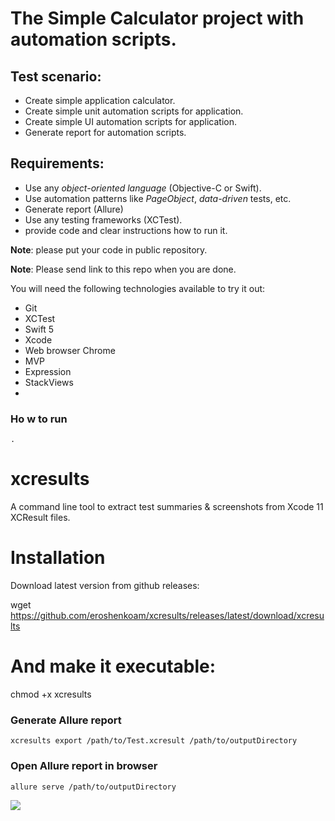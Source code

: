 # The Simple Calculator project with automation scripts.

## Test scenario:
- Create simple application calculator.
- Create simple unit automation scripts for application.
- Create simple UI automation scripts for application. 
- Generate report for automation scripts. 
    
## Requirements:
- Use any *object-oriented language* (Objective-C or Swift).
- Use automation patterns like *PageObject*, *data-driven* tests, etc.
- Generate report (Allure)
- Use any testing frameworks (XCTest). 
- provide code and clear instructions how to run it.

**Note**: please put your code in public repository.

**Note**: Please send link to this repo when you are done.


You will need the following technologies available to try it out:
* Git
* XCTest
* Swift 5
* Xcode 
* Web browser Chrome
* MVP
* Expression
* StackViews
* 
### Ho w to run

```.```

# xcresults
A command line tool to extract test summaries & screenshots from Xcode 11 XCResult files.

# Installation
Download latest version from github releases:

wget https://github.com/eroshenkoam/xcresults/releases/latest/download/xcresults

# And make it executable:

chmod +x xcresults

### Generate Allure report 

```xcresults export /path/to/Test.xcresult /path/to/outputDirectory```

### Open Allure report in browser

```allure serve /path/to/outputDirectory```


![](https://c.radikal.ru/c08/2106/22/053d4fa9cd71.png) 
